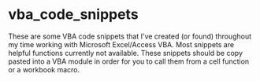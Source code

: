 # vba_code_snippets
These are some VBA code snippets that I've created (or found) throughout my time working with Microsoft Excel/Access VBA. Most snippets are helpful functions currently not available. These snippets should be copy pasted into a VBA module in order for you to call them from a cell function or a workbook macro.
